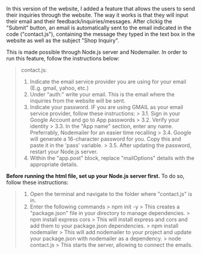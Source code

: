 In this version of the website, I added a feature that allows the users to send their inquiries through the website. The way it works is that they will input their email and their feedback/inquiries/messages. After clickig the "Submit" button, an email is automatically sent to the email indicated in the code ("contact.js"), containing the message they typed in the text box in the website as well as the subject "Shop Inquiry".

This is made possible through Node.js server and Nodemailer. In order to run this feature, follow the instructions below:

> contact.js:
  > 1. Indicate the email service provider you are using for your email (E.g. gmail, yahoo, etc.)
  > 2. Under "auth:" write your email. This is the email where the inquiries from the website will be sent.
  > 3. Indicate your password. IF you are using GMAIL as your email service provider, follow these instructions:
    > 3.1. Sign in your Google Account and go to App passwords 
    > 3.2. Verify your identity
    > 3.3. In the "App name" section, enter any name. Preferrably, Nodemailer for an easier time recalling
    > 3.4. Google will generate a 16-character password for you. Copy this and paste it in the 'pass' variable.
    > 3.5. After updating the password, restart your Node.js server.
  > 4. Within the "app.post" block, replace "mailOptions" details with the appropriate details.

**Before running the html file, set up your Node.js server first.** To do so, follow these instructions:
  > 1. Open the terminal and navigate to the folder where "contact.js" is in.
  > 2. Enter the following commands
    > npm init -y
      > This creates a "package.json" file in your directory to manage dependencies.
    > npm install express cors
      > This will install express and cors and add them to your package.json dependencies.
    > npm install nodemailer
      > This will add nodemailer to your project and update your package.json with nodemailer as a dependency.
    > node contact.js
      > This starts the server, allowing to connect the emails.
